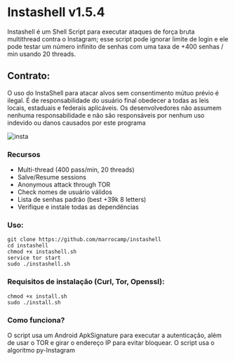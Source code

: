 # Instashell v1.5.4

Instashell é um Shell Script para executar ataques de força bruta multithread contra o Instagram; esse script pode ignorar
limite de login e ele pode testar um número infinito de senhas com uma taxa de +400 senhas / min usando 20 threads.

## Contrato:
O uso do InstaShell para atacar alvos sem consentimento mútuo prévio é ilegal. É de responsabilidade do usuário final
obedecer a todas as leis locais, estaduais e federais aplicáveis. Os desenvolvedores não assumem nenhuma responsabilidade e não são responsáveis por nenhum
uso indevido ou danos causados por este programa

![insta](@@@@@@@@@@@)

### Recursos
- Multi-thread (400 pass/min, 20 threads)
- Salve/Resume sessions
- Anonymous attack through TOR
- Check nomes de usuário válidos
- Lista de senhas padrão (best +39k 8 letters)
- Verifique e instale todas as dependências

### Uso:
```
git clone https://github.com/marrocamp/instashell
cd instashell
chmod +x instashell.sh
service tor start
sudo ./instashell.sh
```

### Requisitos de instalação (Curl, Tor, Openssl):

```
chmod +x install.sh
sudo ./install.sh
```

### Como funciona?

O script usa um Android ApkSignature para executar a autenticação, além de usar o TOR e girar o endereço IP para
evitar bloquear.
O script usa o algoritmo py-Instagram


